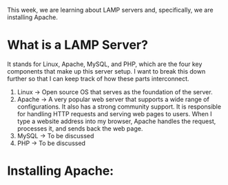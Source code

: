 This week, we are learning about LAMP servers and, specifically, we are installing Apache. 
# What is a LAMP Server?
It stands for Linux, Apache, MySQL, and PHP, which are the four key components that make up this server setup. I want to break this down further so that I can keep track of how these parts interconnect. 

1. Linux -> Open source OS that serves as the foundation of the server.
2. Apache -> A very popular web server that supports a wide range of configurations. It also has a strong community support. It is responsible for handling HTTP requests and serving web pages to users. When I type a website address into my browser, Apache handles the request, processes it, and sends back the web page.
3. MySQL -> To be discussed
4. PHP -> To be discussed

# Installing Apache:
